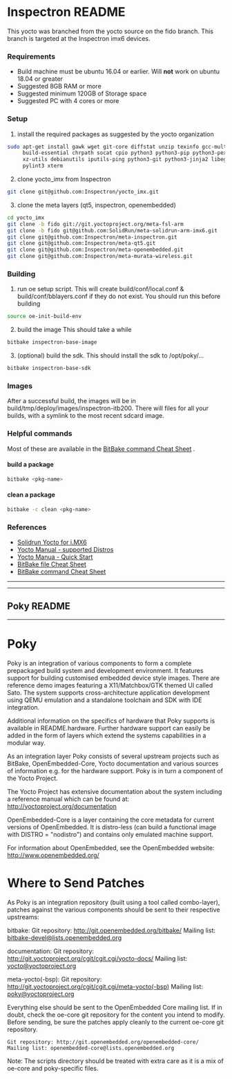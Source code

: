 Inspectron README
====
This yocto was branched from the yocto source on the fido branch. This branch is targeted at the Inspectron imx6 devices. 

### Requirements

* Build machine must be ubuntu 16.04 or earlier. Will **not** work on ubuntu 18.04 or greater
* Suggested 8GB RAM or more
* Suggested minimum 120GB of Storage space
* Suggested PC with 4 cores or more

### Setup
1) install the required packages as suggested by the yocto organization
``` bash
sudo apt-get install gawk wget git-core diffstat unzip texinfo gcc-multilib \
     build-essential chrpath socat cpio python3 python3-pip python3-pexpect \
     xz-utils debianutils iputils-ping python3-git python3-jinja2 libegl1-mesa libsdl1.2-dev \
     pylint3 xterm
```
2) clone yocto_imx from Inspectron
``` bash
git clone git@github.com:Inspectron/yocto_imx.git
```

3) clone the meta layers (qt5, inspectron, openembedded)
``` bash
cd yocto_imx
git clone -b fido git://git.yoctoproject.org/meta-fsl-arm
git clone -b fido git@github.com:SolidRun/meta-solidrun-arm-imx6.git
git clone git@github.com:Inspectron/meta-inspectron.git
git clone git@github.com:Inspectron/meta-qt5.git
git clone git@github.com:Inspectron/meta-openembedded.git
git clone git@github.com:Inspectron/meta-murata-wireless.git
```

### Building
1) run oe setup script. This will create build/conf/local.conf & build/conf/bblayers.conf if they do not exist. You should run this before building
``` bash
source oe-init-build-env
```

2) build the image
This should take a while
``` bash
bitbake inspectron-base-image
```

3) (optional) build the sdk. This should install the sdk to /opt/poky/...
``` bash
bitbake inspectron-base-sdk
```

### Images
After a successful build, the images will be in build/tmp/deploy/images/inspectron-itb200. There will files for all your builds, with a symlink to the most recent sdcard image.

### Helpful commands
Most of these are available in the [BitBake command Cheat Sheet](https://www.openembedded.org/wiki/Bitbake_cheat_sheet) .

#### build a package
``` bash
bitbake <pkg-name>
```

#### clean a package
``` bash
bitbake -c clean <pkg-name>
```


### References 
* [Solidrun Yocto for i.MX6](https://solidrun.atlassian.net/wiki/spaces/developer/pages/287277558/Yocto+for+i.MX6)
* [Yocto Manual - supported Distros](https://www.yoctoproject.org/docs/2.4.1/ref-manual/ref-manual.html#detailed-supported-distros)
* [Yocto Manua - Quick Start](https://www.yoctoproject.org/docs/2.4.1/yocto-project-qs/yocto-project-qs.html)
* [BitBake file Cheat Sheet](https://elinux.org/Bitbake_Cheat_Sheet)
* [BitBake command Cheat Sheet](https://www.openembedded.org/wiki/Bitbake_cheat_sheet)

---
---
Poky README
---
---

Poky
====

Poky is an integration of various components to form a complete prepackaged
build system and development environment. It features support for building
customised embedded device style images. There are reference demo images
featuring a X11/Matchbox/GTK themed UI called Sato. The system supports
cross-architecture application development using QEMU emulation and a
standalone toolchain and SDK with IDE integration.

Additional information on the specifics of hardware that Poky supports
is available in README.hardware. Further hardware support can easily be added
in the form of layers which extend the systems capabilities in a modular way.

As an integration layer Poky consists of several upstream projects such as 
BitBake, OpenEmbedded-Core, Yocto documentation and various sources of information 
e.g. for the hardware support. Poky is in turn a component of the Yocto Project.

The Yocto Project has extensive documentation about the system including a 
reference manual which can be found at:
    http://yoctoproject.org/documentation

OpenEmbedded-Core is a layer containing the core metadata for current versions
of OpenEmbedded. It is distro-less (can build a functional image with
DISTRO = "nodistro") and contains only emulated machine support.

For information about OpenEmbedded, see the OpenEmbedded website:
    http://www.openembedded.org/

Where to Send Patches
=====================

As Poky is an integration repository (built using a tool called combo-layer),
patches against the various components should be sent to their respective
upstreams:

bitbake:
    Git repository: http://git.openembedded.org/bitbake/
    Mailing list: bitbake-devel@lists.openembedded.org

documentation:
    Git repository: http://git.yoctoproject.org/cgit/cgit.cgi/yocto-docs/
    Mailing list: yocto@yoctoproject.org

meta-yocto(-bsp):
    Git repository: http://git.yoctoproject.org/cgit/cgit.cgi/meta-yocto(-bsp)
    Mailing list: poky@yoctoproject.org

Everything else should be sent to the OpenEmbedded Core mailing list.  If in
doubt, check the oe-core git repository for the content you intend to modify.
Before sending, be sure the patches apply cleanly to the current oe-core git
repository.

    Git repository: http://git.openembedded.org/openembedded-core/
    Mailing list: openembedded-core@lists.openembedded.org

Note: The scripts directory should be treated with extra care as it is a mix of
oe-core and poky-specific files.
